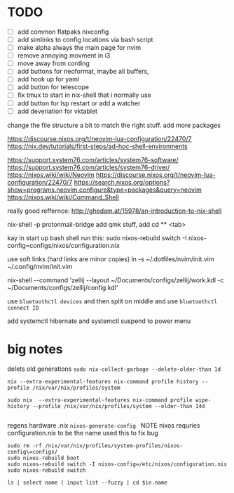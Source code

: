 # TODO
- [ ] add common flatpaks nixconfig 
- [ ] add simlinks to config locations via bash script 
- [ ] make alpha always the main page for nvim
- [ ] remove annoying movment in i3
- [ ] move away from cording 
- [ ] add buttons for neoformat, maybe all buffers, 
- [ ] add hook up for yaml
- [ ] add button for telescope
- [ ] fix tmux to start in nix-shell that i normally use 
- [ ] add button for lsp restart or add a watcher 
- [ ] add deveriation for vktablet 

change the file structure a bit to match the right stuff.
add more packages

https://discourse.nixos.org/t/neovim-lua-configuration/22470/7
https://nix.dev/tutorials/first-steps/ad-hoc-shell-environments

https://support.system76.com/articles/system76-software/
https://support.system76.com/articles/system76-driver/
https://nixos.wiki/wiki/Neovim
https://discourse.nixos.org/t/neovim-lua-configuration/22470/7
https://search.nixos.org/options?show=programs.neovim.configure&type=packages&query=neovim
https://nixos.wiki/wiki/Command_Shell

really good reffernce:
http://ghedam.at/15978/an-introduction-to-nix-shell

nix-shell -p protonmail-bridge
add qmk stuff,
add cd \*\* \<tab\>


kay in start up bash shell run this:
sudo nixos-rebuild switch -I nixos-config=configs/nixos/configuration.nix

use soft links (hard links are minor copies)
ln -s ~/.dotfiles/nvim/init.vim ~/.config/nvim/init.vim

nix-shell --command 'zellij  --layout ~/Documents/configs/zellij/work.kdl -c ~/Documents/configs/zellij/config.kdl'

use `bluetoothctl devices` and then split on middle and use `bluetoothctl connect ID`

add  systemctl hibernate
and systemctl suspend
to power menu


# big notes
delets old generations
`sudo nix-collect-garbage --delete-older-than 1d`
```
nix --extra-experimental-features nix-command profile history --profile /nix/var/nix/profiles/system

sudo nix  --extra-experimental-features nix-command profile wipe-history --profile /nix/var/nix/profiles/system --older-than 14d


```
regens hardware .nix
`nixos-generate-config `
NOTE nixos requries configuration.nix to be the name
used this to fix bug
```
sudo rm -rf /nix/var/nix/profiles/system-profiles/nixos-config\=configs/
sudo nixos-rebuild boot
sudo nixos-rebuild switch -I nixos-config=/etc/nixos/configuration.nix 
sudo nixos-rebuild switch

```


`ls | select name | input list --fuzzy | cd $in.name`
